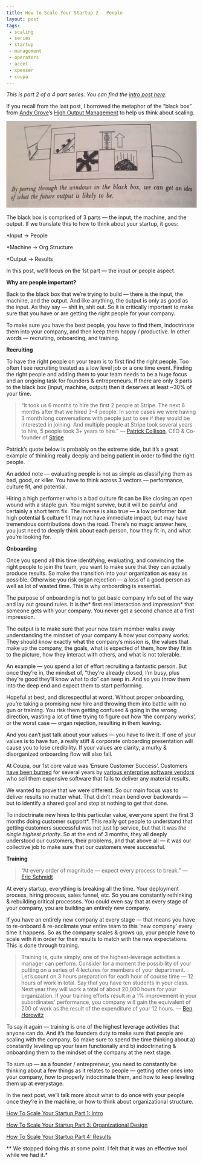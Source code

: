 ```yaml
---
title: How to Scale Your Startup 2 - People
layout: post
tags: 
 - scaling
 - series
 - startup
 - management
 - operators
 - accel
 - xpenser
 - coupa
---
```


*This is part 2 of a 4 part series. You can find the [intro post here](/2016/08/30/scaling-startup-intro/).*

If you recall from the last post, I borrowed the metaphor of the “black box” from [Andy Grove](https://en.wikipedia.org/wiki/Andrew_Grove)’s [High Output Management](https://www.amazon.com/High-Output-Management-Andrew-Grove/dp/0679762884) to help us think about scaling.

![homblackbox](/images/homblackbox.png)

The black box is comprised of 3 parts — the input, the machine, and the output. If we translate this to how to think about your startup, it goes:

*Input → People

*Machine → Org Structure

*Output → Results

In this post, we’ll focus on the 1st part — the input or people aspect.

**Why are people important?**

Back to the black box that we’re trying to build — there is the input, the machine, and the output. And like anything, the output is only as good as the input. As they say — shit in, shit out. So it is critically important to make sure that you have or are getting the right people for your company.

To make sure you have the best people, you have to find them, indoctrinate them into your company, and then keep them happy / productive. In other words — recruiting, onboarding, and training.

**Recruiting**

To have the right people on your team is to first find the right people. Too often I see recruiting treated as a low level job or a one time event. Finding the right people and adding them to your team needs to be a huge focus and an ongoing task for founders & entrepreneurs. If there are only 3 parts to the black box (input, machine, output) then it deserves at least ~30% of your time.
> “It took us 6 months to hire the first 2 people at Stripe. The next 6 months after that we hired 3–4 people.
> In some cases we were having 3 month long conversations with people just to see if they would be interested in joining. And multiple people at Stripe took several years to hire, 5 people took 3+ years to hire.”
> — [Patrick Collison](https://twitter.com/patrickc), CEO & Co-founder of [Stripe](https://stripe.com/)

Patrick’s quote below is probably on the extreme side, but it’s a great example of thinking really deeply and being patient in order to find the right people.

An added note — evaluating people is not as simple as classifying them as bad, good, or killer. You have to think across 3 vectors — performance, culture fit, and potential.

Hiring a high performer who is a bad culture fit can be like closing an open wound with a staple gun. You might survive, but it will be painful and certainly a short term fix. The inverse is also true — a low performer but high potential & culture fit may not have immediate impact, but may have tremendous contributions down the road. There’s no magic answer here, you just need to deeply think about each person, how they fit in, and what you’re looking for.

**Onboarding**

Once you spend all this time identifying, evaluating, and convincing the right people to join the team, you want to make sure that they can actually produce results. So make the transition into your organization as easy as possible. Otherwise you risk organ rejection — a loss of a good person as well as lot of wasted time. This is why onboarding is essential.

The purpose of onboarding is not to get basic company info out of the way and lay out ground rules. It is the* first real interaction and impression* that someone gets with your company. You never get a second chance at a first impression.

The output is to make sure that your new team member walks away understanding the mindset of your company & how your company works. They should know exactly what the company’s mission is, the values that make up the company, the goals, what is expected of them, how they fit in to the picture, how they interact with others, and what is not tolerable.

An example — you spend a lot of effort recruiting a fantastic person. But once they’re in, the mindset of, “they’re already closed, I’m busy, plus they’re good they’ll know what to do” can seep in. And so you throw them into the deep end and expect them to start performing.

Hopeful at best, and disrespectful at worst. Without proper onboarding, you’re taking a promising new hire and throwing them into battle with no gun or training. You risk them getting confused & going in the wrong direction, wasting a lot of time trying to figure out how ‘the company works’, or the worst case — organ rejection, resulting in them leaving.

And you can’t just talk about your values — you have to live it. If one of your values is to have fun, a really stiff & corporate onboarding presentation will cause you to lose credibility. If your values are clarity, a murky & disorganized onboarding flow will also fail.

At Coupa, our 1st core value was ‘Ensure Customer Success’. Customers [have been burned](http://www.computerworld.com/article/2511633/it-careers/biggest-erp-failures-of-2010.html) for several years by [various enterprise software vendors](http://www.cio.com/article/2429865/enterprise-resource-planning/10-famous-erp-disasters--dustups-and-disappointments.html) who sell them expensive software that fails to deliver any material results.

We wanted to prove that we were different. So our main focus was to deliver results no matter what. That didn’t mean bend over backwards — but to identify a shared goal and stop at nothing to get that done.

To indoctrinate new hires to this particular value, everyone spent the first 3 months doing customer support*. This really got people to understand that getting customers successful was not just lip service, but that it was *the single highest priority*. So at the end of 3 months, they all deeply understood our customers, their problems, and that above all — it was our collective job to make sure that our customers were successful.

**Training**
> “At every order of magnitude — expect every process to break.” — [Eric Schmidt](https://medium.com/cs183c-blitzscaling-class-collection/scaling-google-and-yahoo-with-marissa-mayer-class-17-notes-of-stanford-university-s-cs183c-c788ef1d4ddc#.9ya2v53g1)

At every startup, everything is breaking all the time. Your deployment process, hiring process, sales funnel, etc. So you are constantly rethinking & rebuilding critical processes. You could even say that at every stage of your company, you are building an entirely new company.

If you have an entirely new company at every stage — that means you have to re-onboard & re-acclimate your entire team to this ‘new company’ every time it happens. So as the company scales & grows up, your people have to scale with it in order for their results to match with the new expectations. This is done through training.
> Training is, quite simply, one of the highest-leverage activities a manager can perform.
> Consider for a moment the possibility of your putting on a series of 4 lectures for members of your department. Let’s count on 3 hours preparation for each hour of course time — 12 hours of work in total.
> Say that you have ten students in your class. Next year they will work a total of about 20,000 hours for your organization. If your training efforts result in a 1% improvement in your subordinates’ performance, you company will gain the equivalent of 200 of work as the result of the expenditure of your 12 hours.
> — [Ben Horowitz](https://twitter.com/bhorowitz)

To say it again — training is one of the highest leverage activities that anyone can do. And it’s the founders duty to make sure that people are scaling with the company. So make sure to spend the time thinking about a) constantly leveling up your team functionally and b) indoctrinating & onboarding them to the mindset of the company at the next stage.

To sum up — as a founder / entrepreneur, you need to constantly be thinking about a few things as it relates to people — getting other ones into your company, how to properly indoctrinate them, and how to keep leveling them up at everystage.

In the next post, we’ll talk more about what to do once with your people once they’re in the machine, or how to think about organizational structure.

[How To Scale Your Startup Part 1: Intro](/2016/08/30/scaling-startup-intro/)

[How To Scale Your Startup Part 3: Organizational Design](/2016/11/02/scaling-startup-3-org-structure/)

[How To Scale Your Startup Part 4: Results](/2016/11/22/scaling-startup-4-results/)

** We stopped doing this at some point. I felt that it was an effective tool while we had it.*
